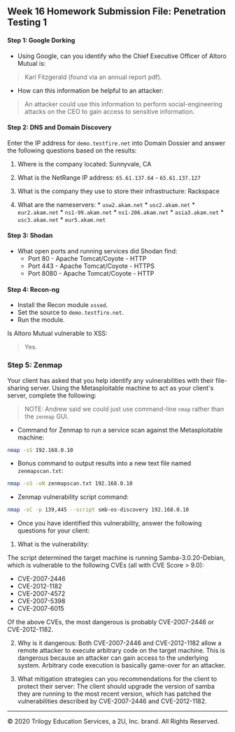## Week 16 Homework Submission File: Penetration Testing 1

#### Step 1: Google Dorking

- Using Google, can you identify who the Chief Executive Officer of Altoro Mutual is:

> Karl Fitzgerald (found via an annual report pdf).

- How can this information be helpful to an attacker:

> An attacker could use this information to perform social-engineering attacks
> on the CEO to gain access to sensitive information.

#### Step 2: DNS and Domain Discovery

Enter the IP address for `demo.testfire.net` into Domain Dossier and answer the following questions based on the results:

  1. Where is the company located: Sunnyvale, CA

  2. What is the NetRange IP address: `65.61.137.64` - `65.61.137.127`

  3. What is the company they use to store their infrastructure: Rackspace

  4. What are the nameservers:
    * `usw2.akam.net`
    * `usc2.akam.net`
    * `eur2.akam.net`
    * `ns1-99.akam.net`
    * `ns1-206.akam.net`
    * `asia3.akam.net`
    * `usc3.akam.net`
    * `eur5.akam.net`

#### Step 3: Shodan

- What open ports and running services did Shodan find:
  * Port 80 - Apache Tomcat/Coyote - HTTP
  * Port 443 - Apache Tomcat/Coyote - HTTPS
  * Port 8080 - Apache Tomcat/Coyote - HTTP

#### Step 4: Recon-ng

- Install the Recon module `xssed`.
- Set the source to `demo.testfire.net`.
- Run the module.

Is Altoro Mutual vulnerable to XSS:
> Yes.

### Step 5: Zenmap

Your client has asked that you help identify any vulnerabilities with their file-sharing server. Using the Metasploitable machine to act as your client's server, complete the following:

> NOTE: Andrew said we could just use command-line `nmap` rather than the
> `zenmap` GUI.

- Command for Zenmap to run a service scan against the Metasploitable machine:
```bash
nmap -sS 192.168.0.10
```

- Bonus command to output results into a new text file named `zenmapscan.txt`:
```bash
nmap -sS -oN zenmapscan.txt 192.168.0.10
```

- Zenmap vulnerability script command:
```bash
nmap -sC -p 139,445 --script smb-os-discovery 192.168.0.10
```

- Once you have identified this vulnerability, answer the following questions for your client:
1. What is the vulnerability:

The script determined the target machine is running Samba-3.0.20-Debian, which
is vulnerable to the following CVEs (all with CVE Score > 9.0):
* CVE-2007-2446
* CVE-2012-1182
* CVE-2007-4572
* CVE-2007-5398
* CVE-2007-6015

Of the above CVEs, the most dangerous is probably CVE-2007-2446 or
CVE-2012-1182.

2. Why is it dangerous: Both CVE-2007-2446 and CVE-2012-1182 allow a remote
   attacker to execute arbitrary code on the target machine. This is dangerous
   because an attacker can gain access to the underlying system. Arbitrary code
   execution is basically game-over for an attacker.

3. What mitigation strategies can you recommendations for the client to protect their server:
   The client should upgrade the version of samba they are running to the most
   recent version, which has patched the vulnerabilities described by
   CVE-2007-2446 and CVE-2012-1182.

---
© 2020 Trilogy Education Services, a 2U, Inc. brand. All Rights Reserved.

